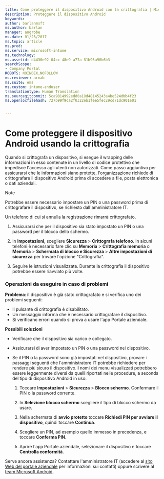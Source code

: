 ```yaml
---
title: Come proteggere il dispositivo Android con la crittografia | Microsoft Docs
description: Proteggere il dispositivo Android
keywords: 
author: barlanmsft
ms.author: barlan
manager: angrobe
ms.date: 01/23/2017
ms.topic: article
ms.prod: 
ms.service: microsoft-intune
ms.technology: 
ms.assetid: d4430e92-04cc-48e9-a77a-81b95a90b6b3
searchScope:
- Company Portal
ROBOTS: NOINDEX,NOFOLLOW
ms.reviewer: arnab
ms.suite: ems
ms.custom: intune-enduser
translationtype: Human Translation
ms.sourcegitcommit: 5ca9814992edd0a18d48145243a4be524dbb4f23
ms.openlocfilehash: 727b99f9ca2f0322eb1fee5fec29cd71dc901e01


---
```



# <a name="how-to-protect-your-android-device-using-encryption"></a>Come proteggere il dispositivo Android usando la crittografia

Quando si crittografa un dispositivo, si esegue il wrapping delle informazioni in esso contenute in un livello di codice protettivo che impedisce l'accesso agli utenti non autorizzati. Come passo aggiuntivo per assicurarsi che le informazioni siano protette, l'organizzazione richiede di crittografare il dispositivo Android prima di accedere a file, posta elettronica o dati aziendali.

> [!Note]
> Potrebbe essere necessario impostare un PIN o una password prima di crittografare il dispositivo, se richiesto dall'amministratore IT.

Un telefono di cui si annulla la registrazione rimarrà crittografato.

1.  Assicurarsi che per il dispositivo sia stato impostato un PIN o una password per il blocco dello schermo.

2.  In **Impostazioni**, scegliere **Sicurezza** &gt; **Crittografa telefono**.
    In alcuni telefoni è necessario fare clic su **Memoria** &gt; **Crittografia memoria** o **Memoria** &gt; **Schermata di blocco e Sicurezza** &gt; **Altre impostazioni di sicurezza** per trovare l'opzione "Crittografia".

3.  Seguire le istruzioni visualizzate. Durante la crittografia il dispositivo potrebbe essere riavviato più volte.

### <a name="what-to-do-if-you-have-issues"></a>Operazioni da eseguire in caso di problemi
**Problema**: il dispositivo è già stato crittografato e si verifica uno dei problemi seguenti:

- Il pulsante di crittografia è disabilitato.
- Un messaggio informa che è necessario crittografare il dispositivo.
- Si verificano errori quando si prova a usare l'app Portale aziendale.

**Possibili soluzioni**

- Verificare che il dispositivo sia carico e collegato.
- Assicurarsi di aver impostato un PIN o una password nel dispositivo.
- Se il PIN o la password sono già impostati nel dispositivo, provare i passaggi seguenti che l'amministratore IT potrebbe richiedere per rendere più sicuro il dispositivo. I nomi dei menu visualizzati potrebbero essere leggermente diversi da quelli riportati nelle procedure, a seconda del tipo di dispositivo Android in uso.

    1. Toccare **Impostazioni** > **Sicurezza** > **Blocco schermo**. Confermare il PIN o la password corrente.

    2. In **Selezione blocco schermo** scegliere il tipo di blocco schermo da usare.

    3. Nella schermata di **avvio protetto** toccare **Richiedi PIN per avviare il dispositivo**, quindi toccare **Continua**.

    4. Scegliere un PIN, ad esempio quello immesso in precedenza, e toccare **Conferma PIN**.

    5. Aprire l'app Portale aziendale, selezionare il dispositivo e toccare **Controlla conformità**.

Serve ancora assistenza? Contattare l'amministratore IT (accedere al [sito Web del portale aziendale](http://portal.manage.microsoft.com) per informazioni sui contatti) oppure scrivere al [team Microsoft Android](mailto:wintunedroidfbk@microsoft.com).



<!--HONumber=Jan17_HO5-->


